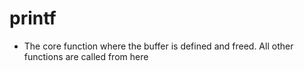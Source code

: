 # printf
* The core function where the buffer is defined and freed. All other functions are called from here
